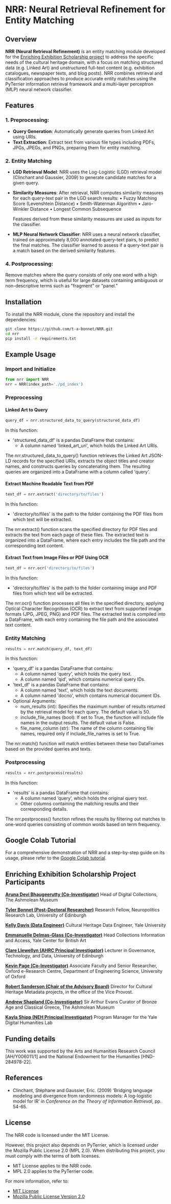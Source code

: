 # NRR: Neural Retrieval Refinement for Entity Matching

## Overview

**NRR (Neural Retrieval Refinement)** is an entity matching module developed for the [Enriching Exhibition Scholarship project](https://www.sps.ed.ac.uk/research/research-project/enriching-exhibition-scholarship#:~:text=Description,by%20the%20Linked%20Art%20collaboration.) to address the specific needs of the cultural heritage domain, with a focus on matching structured data (e.g. Linked Art) and unstructured full-text content (e.g. exhibition catalogues, newspaper texts, and blog posts). NRR combines retrieval and classification approaches to produce accurate entity matches using the PyTerrier information retrieval framework and a multi-layer perceptron (MLP) neural network classifier.

## Features

### 1. **Preprocessing**: 
   - **Query Generation**: Automatically generate queries from Linked Art using URIs.
   - **Text Extraction**: Extract text from various file types including PDFs, JPGs, JPEGs, and PNGs, preparing them for entity matching.

### 2. **Entity Matching**

   - **LGD Retrieval Model**: 
   NRR uses the Log-Logistic (LGD) retrieval model (Clinchant and Gaussier, 2009) to generate candidate matches for a given query.

   - **Similarity Measures**: 
   After retrieval, NRR computes similarity measures for each query-text pair in the LGD search results:
	•	Fuzzy Matching Score (Levenshtein Distance)
	•	Smith-Waterman Algorithm
	•	Jaro-Winkler Distance
	•	Longest Common Subsequence
   
        Features derived from these similarity measures are used as inputs for the classifier.

   - **MLP Neural Network Classifier**: 
   NRR uses a neural network classifier, trained on approximately 8,000 annotated query-text pairs, to predict the final matches. The classifier learned to assess if a query-text pair is a match based on the derived similarity features.

### 4. **Postprocessing**: 
   Remove matches where the query consists of only one word with a high term frequency, which is useful for large datasets containing ambiguous or non-descriptive terms such as "fragment" or "panel."

## Installation

To install the NRR module, clone the repository and install the dependencies:

```bash
git clone https://github.com/t-a-bonnet/NRR.git
cd nrr
pip install -r requirements.txt
```

## Example Usage

### Import and Initialize

```python
from nrr import NRR
nrr = NRR(index_path='./pd_index')
```

### Preprocessing

#### Linked Art to Query

```python
query_df = nrr.structured_data_to_query(structured_data_df)
```

In this function:

   - 'structured_data_df' is a pandas DataFrame that contains:
       - A column named 'linked_art_uri', which holds the Linked Art URIs.

The nrr.structured_data_to_query() function retrieves the Linked Art JSON-LD records for the specified URIs, extracts the object titles and creator names, and constructs queries by concatenating them. The resulting queries are organized into a DataFrame with a column called 'query'.

#### Extract Machine Readable Text from PDF

```python
text_df = nrr.extract('directory/to/files')
```

In this function:

   - 'directory/to/files' is the path to the folder containing the PDF files from which text will be extracted.

The nrr.extract() function scans the specified directory for PDF files and extracts the text from each page of these files. The extracted text is organized into a DataFrame, where each entry includes the file path and the corresponding text content.

#### Extract Text from Image Files or PDF Using OCR

```python
text_df = nrr.ocr('directory/to/files')
```

In this function:

   - 'directory/to/files' is the path to the folder containing image and PDF files from which text will be extracted.

The nrr.ocr() function processes all files in the specified directory, applying Optical Character Recognition (OCR) to extract text from supported image formats (JPG, JPEG, PNG) and PDF files. The extracted text is compiled into a DataFrame, with each entry containing the file path and the associated text content.

### Entity Matching

```python
results = nrr.match(query_df, text_df)
```

In this function:

   - 'query_df' is a pandas DataFrame that contains:
       - A column named 'query', which holds the query text.
       - A column named 'qid', which contains numerical query IDs.
   - 'text_df' is a pandas DataFrame that contains:
       - A column named 'text', which holds the text documents.
       - A column named 'docno', which contains numerical document IDs.
   - Optional Arguments:
       - num_results (int): Specifies the maximum number of results returned by the retrieval model for each query. The default value is 50.
       - include_file_names (bool): If set to True, the function will include file names in the output results. The default value is False.
       - file_name_column (str): The name of the column containing file names, required only if include_file_names is set to True.

The nrr.match() function will match entities between these two DataFrames based on the provided queries and texts.

### Postprocessing

```python
results = nrr.postprocess(results)
```

In this function:

   - 'results' is a pandas DataFrame that contains:
       - A column named ‘query’, which holds the original query text.
       - Other columns containing the matching results and their corresponding details.

The nrr.postprocess() function refines the results by filtering out matches to one-word queries consisting of common words based on term frequency.

## Google Colab Tutorial

For a comprehensive demonstration of NRR and a step-by-step guide on its usage, please refer to the [Google Colab tutorial](https://colab.research.google.com/drive/1pwWTMatqy-sxB5etYUMTkXN5uqCd5pyg#scrollTo=D8_nd5tyNEcq).

## Enriching Exhibition Scholarship Project Participants

**[Aruna Devi Bhaugeerutty (Co-Investigator)](https://www.linkedin.com/in/arunab/)**
Head of Digital Collections, The Ashmolean Museum

**[Tyler Bonnet (Post-Doctoral Researcher)](https://www.linkedin.com/in/tylerbonnet/)**
Research Fellow, Neuropolitics Research Lab, University of Edinburgh

**[Kelly Davis (Data Engineer)](https://www.linkedin.com/in/daviskellyk/)**
Cultural Heritage Data Engineer, Yale University

**[Emmanuelle Delmas-Glass (Co-Investigator)](https://www.linkedin.com/in/emmanuelle-delmas-glass-3929343/)**
Head Collections Information and Access, Yale Center for British Art

**[Clare Llewellyn (AHRC Principal Investigator)](https://www.sps.ed.ac.uk/staff/clare-llewellyn)**
Lecturer in Governance, Technology, and Data, University of Edinburgh

**[Kevin Page (Co-Investigator)](https://eng.ox.ac.uk/people/kevin-page/)**
Associate Faculty and Senior Researcher, Oxford e-Research Centre, Department of Engineering Science, University of Oxford

**[Robert Sanderson (Chair of the Advisory Board)](https://www.linkedin.com/in/robert-sanderson/)**
Director for Cultural Heritage Metadata projects, in the office of the Vice Provost.

**[Andrew Shapland (Co-Investigator)](https://www.ashmolean.org/people/andrew-shapland)**
Sir Arthur Evans Curator of Bronze Age and Classical Greece, The Ashmolean Museum

**[Kayla Shipp (NEH Principal Investigator)](https://kaylashipp.com/)**
Program Manager for the Yale Digital Humanities Lab

## Funding details
This work was supported by the Arts and Humanities Research Council [AH/Y006011/1] and the National Endowment for the Humanities [HND-284978-22].

## References

- Clinchant, Stéphane and Gaussier, Eric. (2009) ‘Bridging language modeling and divergence from randomness models: A log-logistic model for IR’ in *Conference on the Theory of Information Retrieval*, pp. 54-65.

## License

The NRR code is licensed under the MIT License.

However, this project also depends on PyTerrier, which is licensed under the Mozilla Public License 2.0 (MPL 2.0). When distributing this project, you must comply with the terms of both licenses.

- MIT License applies to the NRR code.
- MPL 2.0 applies to the PyTerrier code.

For more information, refer to:
- [MIT License](./LICENSE)
- [Mozilla Public License Version 2.0](http://mozilla.org/MPL/2.0/)